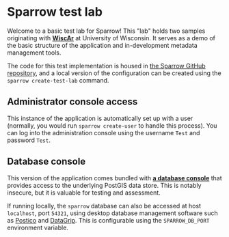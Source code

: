 # Sparrow test lab

Welcome to a basic test lab for Sparrow! This "lab" holds two samples originating
with [**WiscAr**](https://wiscar-sparrow.geoscience.wisc.edu) at University of
Wisconsin. It serves as a demo of the basic structure of the application and in-development
metadata management tools.

The code for this test implementation is housed in [the Sparrow GitHub repository](https://github.com/EarthCubeGeochron/Sparrow/tree/master/test-lab), and
a local version of the configuration can be created using the `sparrow create-test-lab`
command.

## Administrator console access

This instance of the application is automatically set up with a user (normally, you would
run `sparrow create-user` to handle this process).
You can log into the administration console using the username `Test` and password `Test`.

## Database console

This version of the application comes bundled with [**a database console**](database/)
that provides access to the underlying PostGIS data store. This is notably insecure, but
it is valuable for testing and assessment.

If running locally, the `sparrow` database can also be accessed
at host `localhost`, port `54321`, using desktop database management software such as
[Postico](https://eggerapps.at/postico/) and [DataGrip](https://www.jetbrains.com/datagrip/).
This is configurable using the `SPARROW_DB_PORT` environment variable.
